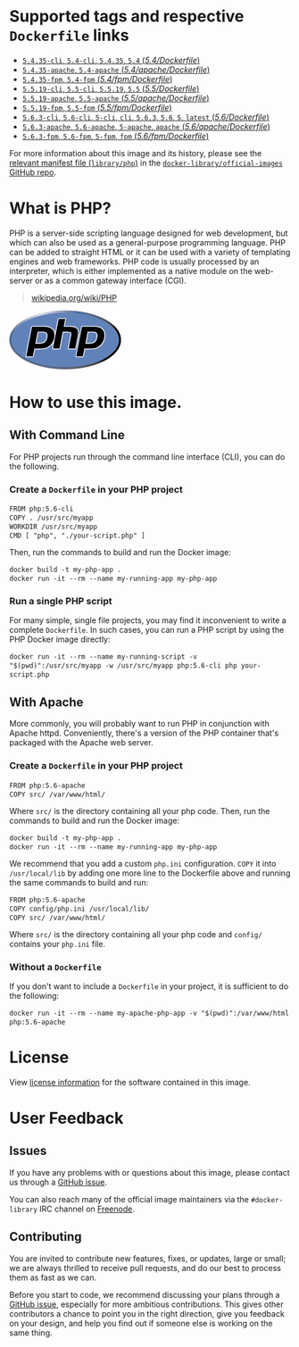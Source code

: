 # Supported tags and respective `Dockerfile` links

- [`5.4.35-cli`, `5.4-cli`, `5.4.35`, `5.4` (*5.4/Dockerfile*)](https://github.com/docker-library/php/blob/4a5d6cfe6902d86bea3f040c868b64712e94e7c1/5.4/Dockerfile)
- [`5.4.35-apache`, `5.4-apache` (*5.4/apache/Dockerfile*)](https://github.com/docker-library/php/blob/58c3fd175cb3ab30633fbc3e86314154ecc38e89/5.4/apache/Dockerfile)
- [`5.4.35-fpm`, `5.4-fpm` (*5.4/fpm/Dockerfile*)](https://github.com/docker-library/php/blob/4a5d6cfe6902d86bea3f040c868b64712e94e7c1/5.4/fpm/Dockerfile)
- [`5.5.19-cli`, `5.5-cli`, `5.5.19`, `5.5` (*5.5/Dockerfile*)](https://github.com/docker-library/php/blob/4a5d6cfe6902d86bea3f040c868b64712e94e7c1/5.5/Dockerfile)
- [`5.5.19-apache`, `5.5-apache` (*5.5/apache/Dockerfile*)](https://github.com/docker-library/php/blob/58c3fd175cb3ab30633fbc3e86314154ecc38e89/5.5/apache/Dockerfile)
- [`5.5.19-fpm`, `5.5-fpm` (*5.5/fpm/Dockerfile*)](https://github.com/docker-library/php/blob/4a5d6cfe6902d86bea3f040c868b64712e94e7c1/5.5/fpm/Dockerfile)
- [`5.6.3-cli`, `5.6-cli`, `5-cli`, `cli`, `5.6.3`, `5.6`, `5`, `latest` (*5.6/Dockerfile*)](https://github.com/docker-library/php/blob/4a5d6cfe6902d86bea3f040c868b64712e94e7c1/5.6/Dockerfile)
- [`5.6.3-apache`, `5.6-apache`, `5-apache`, `apache` (*5.6/apache/Dockerfile*)](https://github.com/docker-library/php/blob/58c3fd175cb3ab30633fbc3e86314154ecc38e89/5.6/apache/Dockerfile)
- [`5.6.3-fpm`, `5.6-fpm`, `5-fpm`, `fpm` (*5.6/fpm/Dockerfile*)](https://github.com/docker-library/php/blob/4a5d6cfe6902d86bea3f040c868b64712e94e7c1/5.6/fpm/Dockerfile)

For more information about this image and its history, please see the [relevant
manifest file
(`library/php`)](https://github.com/docker-library/official-images/blob/master/library/php)
in the [`docker-library/official-images` GitHub
repo](https://github.com/docker-library/official-images).

# What is PHP?

PHP is a server-side scripting language designed for web development, but which
can also be used as a general-purpose programming language. PHP can be added to
straight HTML or it can be used with a variety of templating engines and web
frameworks. PHP code is usually processed by an interpreter, which is either
implemented as a native module on the web-server or as a common gateway
interface (CGI).

> [wikipedia.org/wiki/PHP](http://en.wikipedia.org/wiki/PHP)

![logo](https://raw.githubusercontent.com/docker-library/docs/master/php/logo.png)

# How to use this image.

## With Command Line

For PHP projects run through the command line interface (CLI), you can do the
following.

### Create a `Dockerfile` in your PHP project

    FROM php:5.6-cli
    COPY . /usr/src/myapp
    WORKDIR /usr/src/myapp
    CMD [ "php", "./your-script.php" ]

Then, run the commands to build and run the Docker image:

    docker build -t my-php-app .
    docker run -it --rm --name my-running-app my-php-app

### Run a single PHP script

For many simple, single file projects, you may find it inconvenient to write a
complete `Dockerfile`. In such cases, you can run a PHP script by using the PHP
Docker image directly:

    docker run -it --rm --name my-running-script -v "$(pwd)":/usr/src/myapp -w /usr/src/myapp php:5.6-cli php your-script.php

## With Apache

More commonly, you will probably want to run PHP in conjunction with Apache
httpd. Conveniently, there's a version of the PHP container that's packaged with
the Apache web server.

### Create a `Dockerfile` in your PHP project

    FROM php:5.6-apache
    COPY src/ /var/www/html/

Where `src/` is the directory containing all your php code. Then, run the commands to build and run the Docker image:

    docker build -t my-php-app .
    docker run -it --rm --name my-running-app my-php-app

We recommend that you add a custom `php.ini` configuration. `COPY` it into
`/usr/local/lib` by adding one more line to the Dockerfile above and running the
same commands to build and run:

    FROM php:5.6-apache
    COPY config/php.ini /usr/local/lib/
    COPY src/ /var/www/html/

Where `src/` is the directory containing all your php code and `config/`
contains your `php.ini` file.

### Without a `Dockerfile`

If you don't want to include a `Dockerfile` in your project, it is sufficient to
do the following:

    docker run -it --rm --name my-apache-php-app -v "$(pwd)":/var/www/html php:5.6-apache

# License

View [license information](http://php.net/license/)
for the software contained in this image.

# User Feedback

## Issues

If you have any problems with or questions about this image, please contact us
 through a [GitHub issue](https://github.com/docker-library/php/issues).

You can also reach many of the official image maintainers via the
`#docker-library` IRC channel on [Freenode](https://freenode.net).

## Contributing

You are invited to contribute new features, fixes, or updates, large or small;
we are always thrilled to receive pull requests, and do our best to process them
as fast as we can.

Before you start to code, we recommend discussing your plans 
through a [GitHub issue](https://github.com/docker-library/php/issues), especially for more ambitious
contributions. This gives other contributors a chance to point you in the right
direction, give you feedback on your design, and help you find out if someone
else is working on the same thing.
